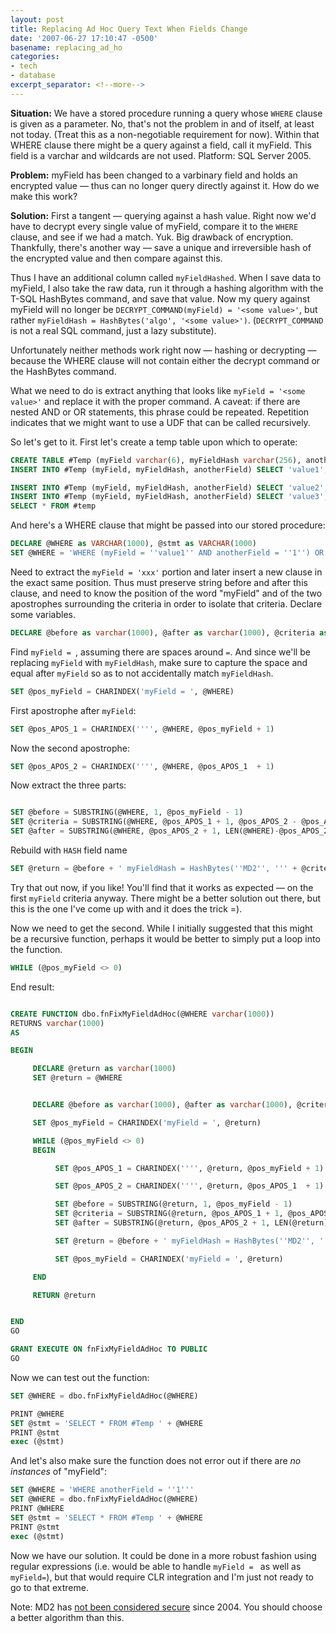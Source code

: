 ```yaml
---
layout: post
title: Replacing Ad Hoc Query Text When Fields Change
date: '2007-06-27 17:10:47 -0500'
basename: replacing_ad_ho
categories:
- tech
- database
excerpt_separator: <!--more-->
---
```


**Situation:** We have a stored procedure running a query whose `WHERE` clause is
given as a parameter. No, that's not the problem in and of itself, at least not
today. (Treat this as a non-negotiable requirement for now). Within that
WHERE clause there might be a query against a field, call it myField. This field
is a varchar and wildcards are not used. Platform: SQL Server 2005.

**Problem:** myField has been changed to a varbinary field and holds an
encrypted value &mdash; thus can no longer query directly against it. How do we
make this work?

<!--more-->

**Solution:** First a tangent &mdash; querying against a hash value. Right now
we'd have to decrypt every single value of myField, compare it to the `WHERE`
clause, and  see if we had a match. Yuk. Big drawback of encryption. Thankfully,
there's another way &mdash; save a unique and irreversible hash of the encrypted
value and then compare against this.

Thus I have an additional column called `myFieldHashed`. When I save data to
myField, I also take the raw data, run it through a hashing algorithm with the
T-SQL HashBytes command, and save that value. Now my query against myField will
no longer be `DECRYPT_COMMAND(myField) = '<some value>'`, but rather
`myFieldHash = HashBytes('algo', '<some value>')`. (`DECRYPT_COMMAND` is not a
real SQL command, just a lazy substitute).

Unfortunately neither methods work right now &mdash; hashing or decrypting
&mdash; because the WHERE clause will not contain either the decrypt command or
the HashBytes command.

What we need to do is extract anything that looks like `myField = '<some
value>'` and replace it with the proper command. A caveat: if there are nested
AND or OR statements, this phrase could be repeated. Repetition indicates that
we might want to use a UDF that can be called recursively.

So let's get to it. First let's create a temp table upon which to operate:

```sql
CREATE TABLE #Temp (myField varchar(6), myFieldHash varchar(256), anotherField varchar(1))
INSERT INTO #Temp (myField, myFieldHash, anotherField) SELECT 'value1', HashBytes('MD2','value1'), '1'

INSERT INTO #Temp (myField, myFieldHash, anotherField) SELECT 'value2', HashBytes('MD2','value2'), '2'
INSERT INTO #Temp (myField, myFieldHash, anotherField) SELECT 'value3', HashBytes('MD2','value4'), '3'
SELECT * FROM #temp
```

And here's a WHERE clause that might be passed into our stored procedure:

```sql
DECLARE @WHERE as VARCHAR(1000), @stmt as VARCHAR(1000)
SET @WHERE = 'WHERE (myField = ''value1'' AND anotherField = ''1'') OR (myField = ''value3'')'
```

Need to extract the `myField = 'xxx'` portion and later insert a new clause in the
exact same position. Thus must preserve string before and after this clause, and
need to know the position of the word "myField" and of the two apostrophes
surrounding the criteria in order to isolate that criteria. Declare some
variables.

```sql
DECLARE @before as varchar(1000), @after as varchar(1000), @criteria as varchar(1000), @pos_myField as INT, @pos_APOS_1 as INT, @pos_APOS_2 as INT
```

Find `myField = `, assuming there are spaces around `=`. And since we'll be
replacing `myField` with `myFieldHash`, make sure to capture the space and equal
after `myField` so as to not accidentally match `myFieldHash`.

```sql
SET @pos_myField = CHARINDEX('myField = ', @WHERE)
```

First apostrophe after `myField`:

```sql
SET @pos_APOS_1 = CHARINDEX('''', @WHERE, @pos_myField + 1)
```

Now the second apostrophe:

```sql
SET @pos_APOS_2 = CHARINDEX('''', @WHERE, @pos_APOS_1  + 1)
```

Now extract the three parts:

```sql

SET @before = SUBSTRING(@WHERE, 1, @pos_myField - 1)
SET @criteria = SUBSTRING(@WHERE, @pos_APOS_1 + 1, @pos_APOS_2 - @pos_APOS_1 - 1)
SET @after = SUBSTRING(@WHERE, @pos_APOS_2 + 1, LEN(@WHERE)-@pos_APOS_2)
```

Rebuild with `HASH` field name

```sql
SET @return = @before + ' myFieldHash = HashBytes(''MD2'', ''' + @criteria + ''') ' + @after
```

Try that out now, if you like! You'll find that it works as expected &mdash; on
the first `myField` criteria anyway. There might be a better solution out there,
but this is the one I've come up with and it does the trick =).

Now we need to get the second. While I initially suggested that this might be a
recursive function, perhaps it would be better to simply put a loop into the
function.

```sql
WHILE (@pos_myField <> 0)
```

End result:

```sql

CREATE FUNCTION dbo.fnFixMyFieldAdHoc(@WHERE varchar(1000))
RETURNS varchar(1000)
AS

BEGIN

     DECLARE @return as varchar(1000)
     SET @return = @WHERE


     DECLARE @before as varchar(1000), @after as varchar(1000), @criteria as varchar(1000), @pos_myField as INT, @pos_APOS_1 as INT, @pos_APOS_2 as INT

     SET @pos_myField = CHARINDEX('myField = ', @return)

     WHILE (@pos_myField <> 0)
     BEGIN

          SET @pos_APOS_1 = CHARINDEX('''', @return, @pos_myField + 1)

          SET @pos_APOS_2 = CHARINDEX('''', @return, @pos_APOS_1  + 1)

          SET @before = SUBSTRING(@return, 1, @pos_myField - 1)
          SET @criteria = SUBSTRING(@return, @pos_APOS_1 + 1, @pos_APOS_2 - @pos_APOS_1 - 1)
          SET @after = SUBSTRING(@return, @pos_APOS_2 + 1, LEN(@return)-@pos_APOS_2)

          SET @return = @before + ' myFieldHash = HashBytes(''MD2'', ''' + @criteria + ''') ' + @after

          SET @pos_myField = CHARINDEX('myField = ', @return)

     END

     RETURN @return


END
GO

GRANT EXECUTE ON fnFixMyFieldAdHoc TO PUBLIC
GO
```

Now we can test out the function:

```sql
SET @WHERE = dbo.fnFixMyFieldAdHoc(@WHERE)

PRINT @WHERE
SET @stmt = 'SELECT * FROM #Temp ' + @WHERE
PRINT @stmt
exec (@stmt)
```

And let's also make sure the function does not error out if there are _no instances_ of "myField":

```sql
SET @WHERE = 'WHERE anotherField = ''1'''
SET @WHERE = dbo.fnFixMyFieldAdHoc(@WHERE)
PRINT @WHERE
SET @stmt = 'SELECT * FROM #Temp ' + @WHERE
PRINT @stmt
exec (@stmt)
```

Now we have our solution. It could be done in a more robust fashion using
regular expressions (i.e. would be able to handle `myField = ` as well as
`myField=`), but that would require CLR integration and I'm just not ready to go
to that extreme.

Note: MD2 has <a
href="http://en.wikipedia.org/wiki/MD2_%28cryptography%29#Security">not been
considered secure</a> since 2004. You should choose a better algorithm than
this.
